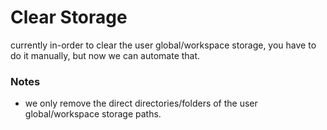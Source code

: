 # Clear Storage

currently in-order to clear the user global/workspace storage, you have to do it manually, but now we can automate that.

### Notes

- we only remove the direct directories/folders of the user global/workspace storage paths.
